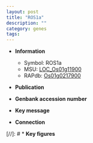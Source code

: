 ```yaml
---
layout: post
title: "ROS1a"
description: ""
category: genes
tags: 
---
```


* **Information**  
    + Symbol: ROS1a  
    + MSU: [LOC_Os01g11900](http://rice.uga.edu/cgi-bin/ORF_infopage.cgi?orf=LOC_Os01g11900)  
    + RAPdb: [Os01g0217900](http://rapdb.dna.affrc.go.jp/viewer/gbrowse_details/irgsp1?name=Os01g0217900)  

* **Publication**  

* **Genbank accession number**  

* **Key message**  

* **Connection**  

[//]: # * **Key figures**  


